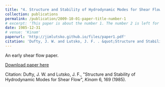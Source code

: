 ```yaml
---
title: "4. Structure and Stability of Hydrodynamic Modes for Shear Flow"
collection: publications
permalink: /publication/2009-10-01-paper-title-number-1
# excerpt: 'This paper is about the number 1. The number 2 is left for future work.'
date: 1985-12-31
# venue: 'Kinam'
paperurl: 'http://jimlutsko.github.io/files/paper1.pdf'
citation: 'Dufty, J. W. and Lutsko, J. F. . &quot;Structure and Stability of Hydrodynamic Modes for Shear Flow.&quot; <i>Kinam</i>. 6; 169 (1985).'
---
```

An early shear flow paper. 

[Download paper here](http://jimlutsko.github.io/files/paper1.pdf)

Citation: Dufty, J. W. and Lutsko, J. F., "Structure and Stability of Hydrodynamic Modes for Shear Flow", <i>Kinam</i> 6,  169 (1985).
